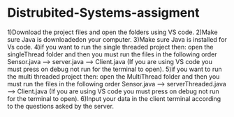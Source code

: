 # Distrubited-Systems-assigment
1)Download the project files and open the folders using VS code.
2)Make sure Java is downloadedon your computer.
3)Make sure Java is installed for Vs code.
4)if you want to run the single threaded project then: open the singleThread folder and then you must run the files in the following order Sensor.java --> server.java --> Client.java (If you are using VS code you must press on debug not run for the terminal to open).
5)if you want to run the multi threaded project then: open the MultiThread folder and then you must run the files in the following order Sensor.java --> serverThreaded.java --> Client.java (If you are using VS code you must press on debug not run for the terminal to open).
6)Input your data in the client terminal according to the questions asked by the server.
